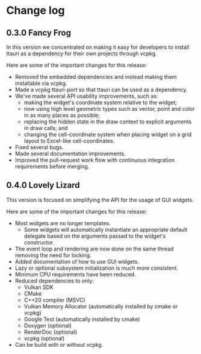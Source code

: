 Change log
==========

0.3.0 Fancy Frog
----------------
In this version we concentrated on making it easy for developers
to install ttauri as a dependency for their own projects through vcpkg.

Here are some of the important changes for this release:
 * Removed the embedded dependencies and instead making them installable via vcpkg.
 * Made a vcpkg ttauri-port so that ttauri can be used as a dependency.
 * We've made several API usability improvements, such as:
   - making the widget's coordinate system relative to the widget;
   - now using high level geometric types such as vector, point and color in as many places as possible;
   - replacing the hidden state in the draw context to explicit arguments in draw calls; and
   - changing the cell-coordinate system when placing widget on a grid layout to Excel-like cell-coordinates.
 * Fixed several bugs.
 * Made several documentation improvements.
 * Improved the pull-request work flow with continuous integration requirements before merging.

0.4.0 Lovely Lizard
-------------------
This version is focused on simplifying the API for the usage of GUI widgets.

Here are some of the important changes for this release:
 * Most widgets are no longer templates.
   - Some widgets will automatically instantiate an appropriate default delegate based on
     the arguments passed to the widget's constructor.
 * The event loop and rendering are now done on the same thread removing the need for locking.
 * Added documentation of how to use GUI widgets.
 * Lazy or optional subsystem initialization is much more consistent.
 * Minimum CPU requirements have been reduced.
 * Reduced dependencies to only:
   - Vulkan SDK
   - CMake
   - C++20 compiler (MSVC)
   - Vulkan Memory Allocator (automatically installed by cmake or vcpkg)
   - Google Test (automatically installed by cmake)
   - Doxygen (optional)
   - RenderDoc (optional)
   - vcpkg (optional)
 * Can be build with or without vcpkg.
